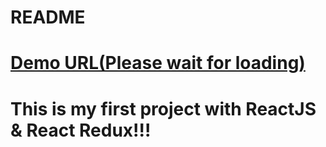 # README

# [Demo URL(Please wait for loading)](https://alinguyen-goal-coach.herokuapp.com/)
# This is my first project with ReactJS & React Redux!!!
